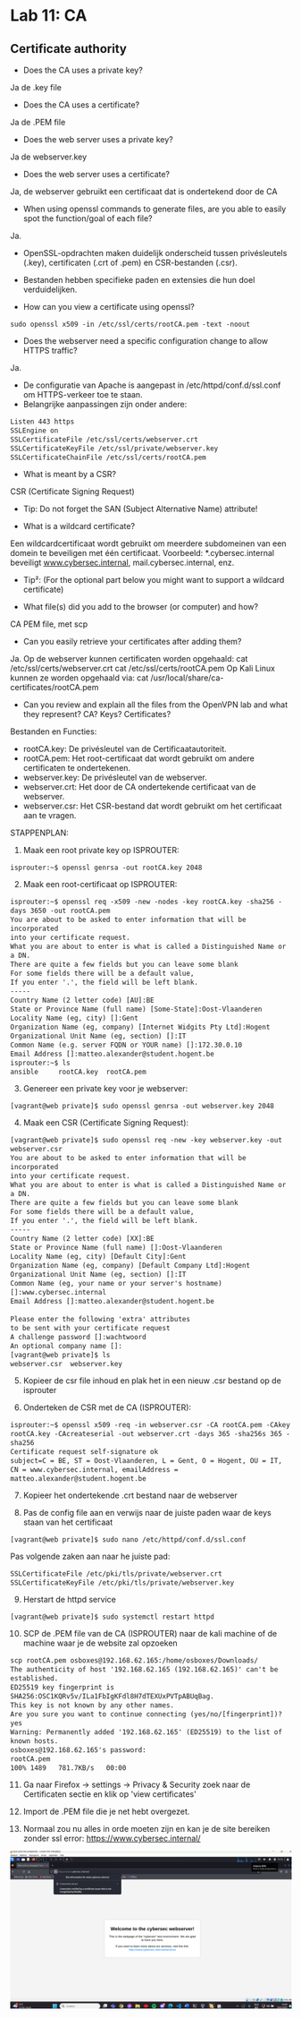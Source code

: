 # Lab 11: CA

## Certificate authority

- Does the CA uses a private key?

Ja de .key file

- Does the CA uses a certificate?

Ja de .PEM file

- Does the web server uses a private key?

Ja de webserver.key

- Does the web server uses a certificate?

Ja, de webserver gebruikt een certificaat dat is ondertekend door de CA

- When using openssl commands to generate files, are you able to easily spot the function/goal of each file?

Ja.
- OpenSSL-opdrachten maken duidelijk onderscheid tussen privésleutels (.key), certificaten (.crt of .pem) en CSR-bestanden (.csr).
- Bestanden hebben specifieke paden en extensies die hun doel verduidelijken.


- How can you view a certificate using openssl?
```
sudo openssl x509 -in /etc/ssl/certs/rootCA.pem -text -noout
```

- Does the webserver need a specific configuration change to allow HTTPS traffic?

Ja.
- De configuratie van Apache is aangepast in /etc/httpd/conf.d/ssl.conf om HTTPS-verkeer toe te staan.
- Belangrijke aanpassingen zijn onder andere: 
```
Listen 443 https
SSLEngine on
SSLCertificateFile /etc/ssl/certs/webserver.crt
SSLCertificateKeyFile /etc/ssl/private/webserver.key
SSLCertificateChainFile /etc/ssl/certs/rootCA.pem
```


- What is meant by a CSR?

CSR (Certificate Signing Request)

- Tip: Do not forget the SAN (Subject Alternative Name) attribute!

- What is a wildcard certificate?

Een wildcardcertificaat wordt gebruikt om meerdere subdomeinen van een domein te beveiligen met één certificaat.
Voorbeeld: *.cybersec.internal beveiligt www.cybersec.internal, mail.cybersec.internal, enz.


- Tip²: (For the optional part below you might want to support a wildcard certificate)

- What file(s) did you add to the browser (or computer) and how?

CA PEM file, met scp

- Can you easily retrieve your certificates after adding them?

Ja.
	Op de webserver kunnen certificaten worden opgehaald: 
	cat /etc/ssl/certs/webserver.crt
	cat /etc/ssl/certs/rootCA.pem
	Op Kali Linux kunnen ze worden opgehaald via: 
	cat /usr/local/share/ca-certificates/rootCA.pem

- Can you review and explain all the files from the OpenVPN lab and what they represent? CA? Keys? Certificates?

Bestanden en Functies:
- rootCA.key: De privésleutel van de Certificaatautoriteit.
- rootCA.pem: Het root-certificaat dat wordt gebruikt om andere certificaten te ondertekenen.
- webserver.key: De privésleutel van de webserver.
- webserver.crt: Het door de CA ondertekende certificaat van de webserver.
- webserver.csr: Het CSR-bestand dat wordt gebruikt om het certificaat aan te vragen.


STAPPENPLAN:

1) Maak een root private key op ISPROUTER:
```
isprouter:~$ openssl genrsa -out rootCA.key 2048
```
2) Maak een root-certificaat op ISPROUTER:
```
isprouter:~$ openssl req -x509 -new -nodes -key rootCA.key -sha256 -days 3650 -out rootCA.pem
You are about to be asked to enter information that will be incorporated
into your certificate request.
What you are about to enter is what is called a Distinguished Name or a DN.
There are quite a few fields but you can leave some blank
For some fields there will be a default value,
If you enter '.', the field will be left blank.
-----
Country Name (2 letter code) [AU]:BE
State or Province Name (full name) [Some-State]:Oost-Vlaanderen
Locality Name (eg, city) []:Gent
Organization Name (eg, company) [Internet Widgits Pty Ltd]:Hogent
Organizational Unit Name (eg, section) []:IT
Common Name (e.g. server FQDN or YOUR name) []:172.30.0.10
Email Address []:matteo.alexander@student.hogent.be
isprouter:~$ ls
ansible     rootCA.key  rootCA.pem
```
3) Genereer een private key voor je webserver:
```
[vagrant@web private]$ sudo openssl genrsa -out webserver.key 2048
```
4) Maak een CSR (Certificate Signing Request):
```
[vagrant@web private]$ sudo openssl req -new -key webserver.key -out webserver.csr
You are about to be asked to enter information that will be incorporated
into your certificate request.
What you are about to enter is what is called a Distinguished Name or a DN.
There are quite a few fields but you can leave some blank
For some fields there will be a default value,
If you enter '.', the field will be left blank.
-----
Country Name (2 letter code) [XX]:BE
State or Province Name (full name) []:Oost-Vlaanderen
Locality Name (eg, city) [Default City]:Gent
Organization Name (eg, company) [Default Company Ltd]:Hogent
Organizational Unit Name (eg, section) []:IT
Common Name (eg, your name or your server's hostname) []:www.cybersec.internal
Email Address []:matteo.alexander@student.hogent.be

Please enter the following 'extra' attributes
to be sent with your certificate request
A challenge password []:wachtwoord
An optional company name []:
[vagrant@web private]$ ls
webserver.csr  webserver.key
```
5) Kopieer de csr file inhoud en plak het in een nieuw .csr bestand op de isprouter
  
6) Onderteken de CSR met de CA (ISPROUTER):
```
isprouter:~$ openssl x509 -req -in webserver.csr -CA rootCA.pem -CAkey rootCA.key -CAcreateserial -out webserver.crt -days 365 -sha256s 365 -sha256
Certificate request self-signature ok
subject=C = BE, ST = Oost-Vlaanderen, L = Gent, O = Hogent, OU = IT, CN = www.cybersec.internal, emailAddress = matteo.alexander@student.hogent.be
```
7) Kopieer het ondertekende .crt bestand naar de webserver
  
8) Pas de config file aan en verwijs naar de juiste paden waar de keys staan van het certificaat
```
[vagrant@web private]$ sudo nano /etc/httpd/conf.d/ssl.conf
```
Pas volgende zaken aan naar he juiste pad:
```
SSLCertificateFile /etc/pki/tls/private/webserver.crt
SSLCertificateKeyFile /etc/pki/tls/private/webserver.key
```

9) Herstart de httpd service
```
[vagrant@web private]$ sudo systemctl restart httpd
```

10) SCP de .PEM file van de CA (ISPROUTER) naar de kali machine of de machine waar je de website zal opzoeken
```
scp rootCA.pem osboxes@192.168.62.165:/home/osboxes/Downloads/
The authenticity of host '192.168.62.165 (192.168.62.165)' can't be established.
ED25519 key fingerprint is SHA256:OSC1KQRv5v/ILa1FbIgKFdl8H7dTEXUxPVTpABUqBag.
This key is not known by any other names.
Are you sure you want to continue connecting (yes/no/[fingerprint])? yes
Warning: Permanently added '192.168.62.165' (ED25519) to the list of known hosts.
osboxes@192.168.62.165's password:
rootCA.pem                                                                                                                100% 1489   781.7KB/s   00:00
```
11) Ga naar Firefox -> settings -> Privacy & Security zoek naar de Certificaten sectie en klik op 'view certificates'

12) Import de .PEM file die je net hebt overgezet.

13) Normaal zou nu alles in orde moeten zijn en kan je de site bereiken zonder ssl error: https://www.cybersec.internal/

![hierarchy](/images/https%20werkt.png)